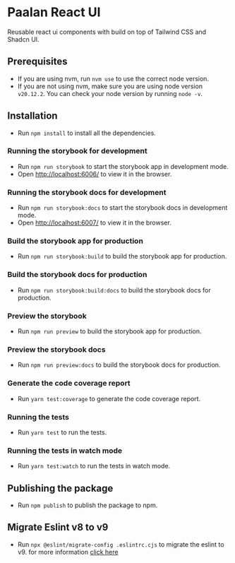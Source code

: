 # Paalan React UI

Reusable react ui components with build on top of Tailwind CSS and Shadcn UI.

## Prerequisites

- If you are using nvm, run `nvm use` to use the correct node version.
- If you are not using nvm, make sure you are using node version `v20.12.2`. You can check your node version by running `node -v`.

## Installation

- Run `npm install` to install all the dependencies.

### Running the storybook for development

- Run `npm run storybook` to start the storybook app in development mode.
- Open [http://localhost:6006/](http://localhost:6006/) to view it in the browser.

### Running the storybook docs for development

- Run `npm run storybook:docs` to start the storybook docs in development mode.
- Open [http://localhost:6007/](http://localhost:6007/) to view it in the browser.

### Build the storybook app for production

- Run `npm run storybook:build` to build the storybook app for production.

### Build the storybook docs for production

- Run `npm run storybook:build:docs` to build the storybook docs for production.

### Preview the storybook

- Run `npm run preview` to build the storybook app for production.

### Preview the storybook docs

- Run `npm run preview:docs` to build the storybook docs for production.

### Generate the code coverage report

- Run `yarn test:coverage` to generate the code coverage report.

### Running the tests

- Run `yarn test` to run the tests.

### Running the tests in watch mode

- Run `yarn test:watch` to run the tests in watch mode.

## Publishing the package

- Run `npm publish` to publish the package to npm.

## Migrate Eslint v8 to v9

- Run `npx @eslint/migrate-config .eslintrc.cjs` to migrate the eslint to v9. for more information [click here](https://eslint.org/docs/latest/use/configure/migration-guide#migrate-your-config-file)
